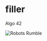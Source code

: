 # filler

Algo 42

![Robots Rumble](https://giphy.com/gifs/season-15-the-simpsons-15x9-3orif0zPRk5ILYq0qA)
